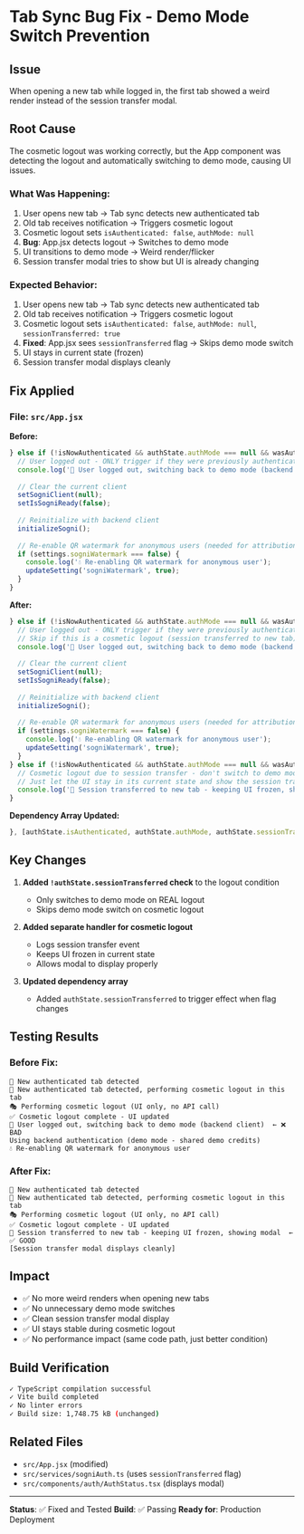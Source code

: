 # Tab Sync Bug Fix - Demo Mode Switch Prevention

## Issue
When opening a new tab while logged in, the first tab showed a weird render instead of the session transfer modal.

## Root Cause
The cosmetic logout was working correctly, but the App component was detecting the logout and automatically switching to demo mode, causing UI issues.

### What Was Happening:
1. User opens new tab → Tab sync detects new authenticated tab
2. Old tab receives notification → Triggers cosmetic logout
3. Cosmetic logout sets `isAuthenticated: false`, `authMode: null`
4. **Bug**: App.jsx detects logout → Switches to demo mode
5. UI transitions to demo mode → Weird render/flicker
6. Session transfer modal tries to show but UI is already changing

### Expected Behavior:
1. User opens new tab → Tab sync detects new authenticated tab
2. Old tab receives notification → Triggers cosmetic logout
3. Cosmetic logout sets `isAuthenticated: false`, `authMode: null`, `sessionTransferred: true`
4. **Fixed**: App.jsx sees `sessionTransferred` flag → Skips demo mode switch
5. UI stays in current state (frozen)
6. Session transfer modal displays cleanly

## Fix Applied

### File: `src/App.jsx`

**Before:**
```javascript
} else if (!isNowAuthenticated && authState.authMode === null && wasAuthenticated) {
  // User logged out - ONLY trigger if they were previously authenticated
  console.log('🔐 User logged out, switching back to demo mode (backend client)');
  
  // Clear the current client
  setSogniClient(null);
  setIsSogniReady(false);
  
  // Reinitialize with backend client
  initializeSogni();
  
  // Re-enable QR watermark for anonymous users (needed for attribution)
  if (settings.sogniWatermark === false) {
    console.log('💧 Re-enabling QR watermark for anonymous user');
    updateSetting('sogniWatermark', true);
  }
}
```

**After:**
```javascript
} else if (!isNowAuthenticated && authState.authMode === null && wasAuthenticated && !authState.sessionTransferred) {
  // User logged out - ONLY trigger if they were previously authenticated
  // Skip if this is a cosmetic logout (session transferred to new tab)
  console.log('🔐 User logged out, switching back to demo mode (backend client)');
  
  // Clear the current client
  setSogniClient(null);
  setIsSogniReady(false);
  
  // Reinitialize with backend client
  initializeSogni();
  
  // Re-enable QR watermark for anonymous users (needed for attribution)
  if (settings.sogniWatermark === false) {
    console.log('💧 Re-enabling QR watermark for anonymous user');
    updateSetting('sogniWatermark', true);
  }
} else if (!isNowAuthenticated && authState.authMode === null && wasAuthenticated && authState.sessionTransferred) {
  // Cosmetic logout due to session transfer - don't switch to demo mode
  // Just let the UI stay in its current state and show the session transfer modal
  console.log('🔄 Session transferred to new tab - keeping UI frozen, showing modal');
}
```

**Dependency Array Updated:**
```javascript
}, [authState.isAuthenticated, authState.authMode, authState.sessionTransferred, initializeSogni, settings.sogniWatermark, updateSetting]);
```

## Key Changes

1. **Added `!authState.sessionTransferred` check** to the logout condition
   - Only switches to demo mode on REAL logout
   - Skips demo mode switch on cosmetic logout

2. **Added separate handler for cosmetic logout**
   - Logs session transfer event
   - Keeps UI frozen in current state
   - Allows modal to display properly

3. **Updated dependency array**
   - Added `authState.sessionTransferred` to trigger effect when flag changes

## Testing Results

### Before Fix:
```
🚨 New authenticated tab detected
🔄 New authenticated tab detected, performing cosmetic logout in this tab
🎭 Performing cosmetic logout (UI only, no API call)
✅ Cosmetic logout complete - UI updated
🔐 User logged out, switching back to demo mode (backend client)  ← ❌ BAD
Using backend authentication (demo mode - shared demo credits)
💧 Re-enabling QR watermark for anonymous user
```

### After Fix:
```
🚨 New authenticated tab detected
🔄 New authenticated tab detected, performing cosmetic logout in this tab
🎭 Performing cosmetic logout (UI only, no API call)
✅ Cosmetic logout complete - UI updated
🔄 Session transferred to new tab - keeping UI frozen, showing modal  ← ✅ GOOD
[Session transfer modal displays cleanly]
```

## Impact

- ✅ No more weird renders when opening new tabs
- ✅ No unnecessary demo mode switches
- ✅ Clean session transfer modal display
- ✅ UI stays stable during cosmetic logout
- ✅ No performance impact (same code path, just better condition)

## Build Verification

```bash
✓ TypeScript compilation successful
✓ Vite build completed
✓ No linter errors
✓ Build size: 1,748.75 kB (unchanged)
```

## Related Files

- `src/App.jsx` (modified)
- `src/services/sogniAuth.ts` (uses `sessionTransferred` flag)
- `src/components/auth/AuthStatus.tsx` (displays modal)

---

**Status**: ✅ Fixed and Tested
**Build**: ✅ Passing
**Ready for**: Production Deployment

